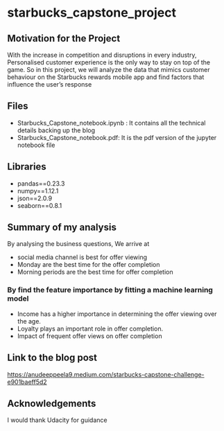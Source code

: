 # starbucks_capstone_project


## Motivation for the Project
With the increase in competition and disruptions in every industry, Personalised customer experience is the only way to stay on top of the game. So in this project, we will analyze the data that mimics customer behaviour on the Starbucks rewards mobile app and find factors that influence the user’s response

## Files

- Starbucks_Capstone_notebook.ipynb : It contains all the technical details backing up the blog
- Starbucks_Capstone_notebook.pdf: It is the pdf version of the jupyter notebook file

## Libraries

- pandas==0.23.3
- numpy==1.12.1
- json==2.0.9
- seaborn==0.8.1

  
## Summary of my analysis
By analysing the business questions, We arrive at
- social media channel is best for offer viewing
- Monday are the best time for the offer completion
- Morning periods are the best time for offer completion
### By find the feature importance by fitting a machine learning model
- Income has a higher importance in determining the offer viewing over the age.
- Loyalty plays an important role in offer completion.
- Impact of frequent offer views on offer completion

## Link to the blog post
https://anudeeppeela9.medium.com/starbucks-capstone-challenge-e901baeff5d2

## Acknowledgements
I would thank Udacity for guidance

